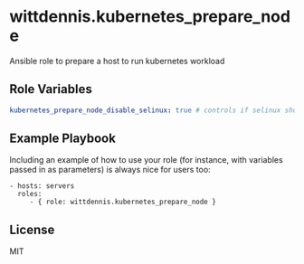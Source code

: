 # wittdennis.kubernetes_prepare_node

Ansible role to prepare a host to run kubernetes workload

## Role Variables

```yaml
kubernetes_prepare_node_disable_selinux: true # controls if selinux should be disabled
```

## Example Playbook

Including an example of how to use your role (for instance, with variables passed in as parameters) is always nice for users too:

    - hosts: servers
      roles:
         - { role: wittdennis.kubernetes_prepare_node }

## License

MIT
